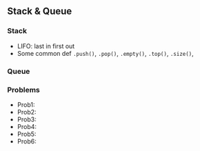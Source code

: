 ## Stack & Queue 

### Stack
- LIFO: last in first out
- Some common def `.push()`, `.pop()`, `.empty()`, `.top()`, `.size()`, 

### Queue

### Problems
- Prob1: 
- Prob2:
- Prob3: 
- Prob4:
- Prob5: 
- Prob6: 